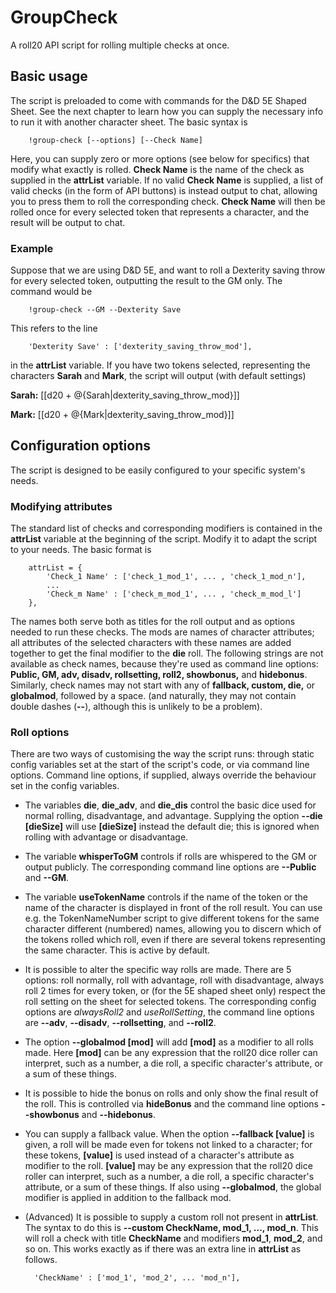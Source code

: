 # GroupCheck
A roll20 API script for rolling multiple checks at once.

## Basic usage
The script is preloaded to come with commands for the D&D 5E Shaped Sheet. See the next chapter to learn how you can supply the necessary info to run it with another character sheet. The basic syntax is 

		!group-check [--options] [--Check Name]
		
Here, you can supply zero or more options (see below for specifics) that modify what exactly is rolled. **Check Name** is the name of the check as supplied in the **attrList** variable. If no valid **Check Name** is supplied, a list of valid checks (in the form of API buttons) is instead output to chat, allowing you to press them to roll the corresponding check.
**Check Name** will then be rolled once for every selected token that represents a character, and the result will be output to chat.

### Example
Suppose that we are using D&D 5E, and want to roll a Dexterity saving throw for every selected token, outputting the result to the GM only. The command would be

		!group-check --GM --Dexterity Save 
This refers to the line

		'Dexterity Save' : ['dexterity_saving_throw_mod'],
in the **attrList** variable.
If you have two tokens selected, representing the characters **Sarah** and **Mark**, the script will output (with default settings)

**Sarah:** [[d20 + @{Sarah|dexterity\_saving\_throw\_mod}]]

**Mark:** [[d20 + @{Mark|dexterity\_saving\_throw\_mod}]]

## Configuration options
The script is designed to be easily configured to your specific system's needs.

### Modifying attributes
The standard list of checks and corresponding modifiers is contained in the **attrList** variable at the beginning of the script. Modify it to adapt the script to your needs. The basic format is

		attrList = {
			'Check_1 Name' : ['check_1_mod_1', ... , 'check_1_mod_n'],
			...
			'Check_m Name' : ['check_m_mod_1', ... , 'check_m_mod_l']
		},

The names both serve both as titles for the roll output and as options needed to run these checks. The mods are names of character attributes; all attributes of the selected characters with these names are added together to get the final modifier to the **die** roll. The following strings are not available as check names, because they're used as command line options: **Public, GM, adv, disadv, rollsetting, roll2, showbonus,** and **hidebonus**. Similarly, check names may not start with any of **fallback, custom, die,** or **globalmod**, followed by a space. (and naturally, they may not contain double dashes (**--**), although this is unlikely to be a problem).

### Roll options
There are two ways of customising the way the script runs: through static config variables set at the start of the script's code, or via command line options. Command line options, if supplied, always override the behaviour set in the config variables.

* The variables **die**, **die_adv**, and **die_dis** control the basic dice used for normal rolling, disadvantage, and advantage. Supplying the option **--die [dieSize]** will use **[dieSize]** instead the default die; this is ignored when rolling with advantage or disadvantage.

* The variable **whisperToGM** controls if rolls are whispered to the GM or output publicly. The corresponding command line options are **--Public** and **--GM**.

* The variable **useTokenName** controls if the name of the token or the name of the character is displayed in front of the roll result. You can use e.g. the TokenNameNumber script to give different tokens for the same character different (numbered) names, allowing you to discern which of the tokens rolled which roll, even if there are several tokens representing the same character. This is active by default.

* It is possible to alter the specific way rolls are made. There are 5 options: roll normally, roll with advantage, roll with disadvantage, always roll 2 times for every token, or (for the 5E shaped sheet only) respect the roll setting on the sheet for selected tokens. The corresponding config options are 
*alwaysRoll2* and *useRollSetting*, the command line options are **--adv**, **--disadv**, **--rollsetting**, and **--roll2**.

* The option **--globalmod [mod]** will add **[mod]** as a modifier to all rolls made. Here **[mod]** can be any expression that the roll20 dice roller can interpret, such as a number, a die roll, a specific character's attribute, or a sum of these things.

* It is possible to hide the bonus on rolls and only show the final result of the roll. This is controlled via **hideBonus** and the command line options **--showbonus** and **--hidebonus**.

* You can supply a fallback value. When the option **--fallback [value]** is given, a roll will be made even for tokens not linked to a character; for these tokens, **[value]** is used instead of a character's attribute as modifier to the roll. **[value]** may be any expression that the roll20 dice roller can interpret, such as a number, a die roll, a specific character's attribute, or a sum of these things. If also using **--globalmod**, the global modifier is applied in addition to the fallback mod.

* (Advanced) It is possible to supply a custom roll not present in **attrList**. The syntax to do this is **--custom CheckName, mod\_1, ..., mod\_n**. This will roll a check with title **CheckName** and modifiers **mod\_1**, **mod\_2**, and so on. This works exactly as if there was an extra line in **attrList** as follows.

		'CheckName' : ['mod_1', 'mod_2', ... 'mod_n'],
